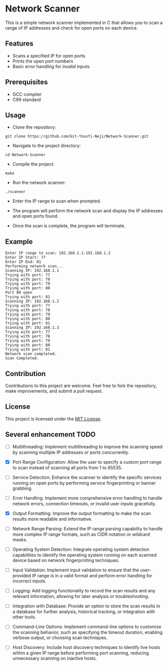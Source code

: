 
# Network Scanner

This is a simple network scanner implemented in C that allows you to scan a range of IP addresses and check for open ports on each device.

## Features

- Scans a specified IP for open ports
- Prints the open port numbers
- Basic error handling for invalid inputs

## Prerequisites

- GCC compiler
- C99 standard

## Usage

- Clone the repository:

```
git clone https://github.com/Git-Yousfi-Neji/Network-Scanner.git
```

- Navigate to the project directory:

```
cd Network-Scanner
```

- Compile the project:

```
make
```

- Run the network scanner:

```
./scanner
```

- Enter the IP range to scan when prompted.

- The program will perform the network scan and display the IP addresses and open ports found.

- Once the scan is complete, the program will terminate.

## Example
```
Enter IP range to scan: 192.168.1.1-192.168.1.3
Enter IP Start: 77
Enter IP End: 81
Performing network scan...
Scanning IP: 192.168.1.1
Trying with port: 77
Trying with port: 78
Trying with port: 79
Trying with port: 80
Port 80 open
Trying with port: 81
Scanning IP: 192.168.1.2
Trying with port: 77
Trying with port: 78
Trying with port: 79
Trying with port: 80
Trying with port: 81
Scanning IP: 192.168.1.3
Trying with port: 77
Trying with port: 78
Trying with port: 79
Trying with port: 80
Trying with port: 81
Network scan completed.
Scan Completed.
```
## Contribution

Contributions to this project are welcome. Feel free to fork the repository, make improvements, and submit a pull request.

## License

This project is licensed under the [MIT License](LICENSE).
## Several enhancement TODO

- [ ] Multithreading: Implement multithreading to improve the scanning speed by scanning multiple IP addresses or ports concurrently.

- [x] Port Range Configuration: Allow the user to specify a custom port range to scan instead of scanning all ports from 1 to 65535.

- [ ] Service Detection: Enhance the scanner to identify the specific services running on open ports by performing service fingerprinting or banner grabbing.

- [ ] Error Handling: Implement more comprehensive error handling to handle network errors, connection timeouts, or invalid user inputs gracefully.

- [x] Output Formatting: Improve the output formatting to make the scan results more readable and informative.

- [ ] Network Range Parsing: Extend the IP range parsing capability to handle more complex IP range formats, such as CIDR notation or wildcard masks.

- [ ] Operating System Detection: Integrate operating system detection capabilities to identify the operating system running on each scanned device based on network fingerprinting techniques.

- [ ] Input Validation: Implement input validation to ensure that the user-provided IP range is in a valid format and perform error handling for incorrect inputs.

- [ ] Logging: Add logging functionality to record the scan results and any relevant information, allowing for later analysis or troubleshooting.

- [ ] Integration with Database: Provide an option to store the scan results in a database for further analysis, historical tracking, or integration with other tools.

- [ ] Command-Line Options: Implement command-line options to customize the scanning behavior, such as specifying the timeout duration, enabling verbose output, or choosing scan techniques.

- [ ] Host Discovery: Include host discovery techniques to identify live hosts within a given IP range before performing port scanning, reducing unnecessary scanning on inactive hosts.
